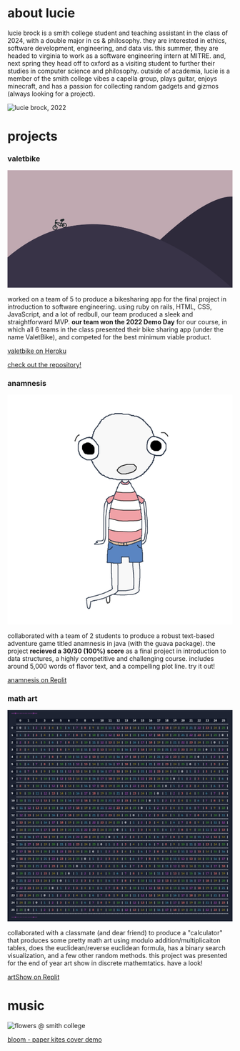 # about lucie

lucie brock is a smith college student and teaching assistant in the class of 2024, with a double major in cs & philosophy. 
they are interested in ethics, software development, engineering, and data vis. this summer, they are headed to virginia to work as a software engineering intern at MITRE. and, next spring they head off to oxford as a visiting student to further their studies in computer science and philosophy.
outside of academia, lucie is a member of the smith college vibes a capella group, plays guitar, enjoys minecraft, and has a passion for collecting random gadgets and gizmos (always looking for a project).

![lucie brock, 2022](images/m.png)

# projects

### valetbike
![valetbike theme](images/bg.png)

worked on a team of 5 to produce a bikesharing app for the final project in introduction to software engineering. using ruby on rails, HTML, CSS, JavaScript, and a lot of redbull, our team produced a sleek and straightforward MVP. **our team won the 2022 Demo Day** for our course, in which all 6 teams in the class presented their bike sharing app (under the name ValetBike), and competed for the best minimum viable product. 

[valetbike on Heroku](https://valetbike-kales.herokuapp.com/)

[check out the repository!](https://github.com/epartakki/valetbike)

### anamnesis
![the player character](images/little_ghost2.png)

collaborated with a team of 2 students to produce a robust text-based adventure game titled anamnesis in java (with the guava package). the project **recieved a 30/30 (100%) score** as a final project in introduction to data structures, a highly competitive and challenging course. includes around 5,000 words of flavor text, and a compelling plot line. try it out!

[anamnesis on Replit](https://replit.com/@alinemarrap/Anamnesis)

### math art
![mod26 table](images/mod25.png)

collaborated with a classmate (and dear friend) to produce a "calculator" that produces some pretty math art using modulo addition/multiplicaiton tables, does the euclidean/reverse euclidean formula, has a binary search visualization, and a few other random methods. this project was presented for the end of year art show in discrete mathemtatics. have a look!

[artShow on Replit](https://replit.com/@alinemarrap/Anamnesis)

# music
![flowers @ smith college](images/flowers.png)

[bloom - paper kites cover demo](https://soundcloud.com/user-799120184/bloom_demo?utm_source=clipboard&utm_medium=text&utm_campaign=social_sharing)